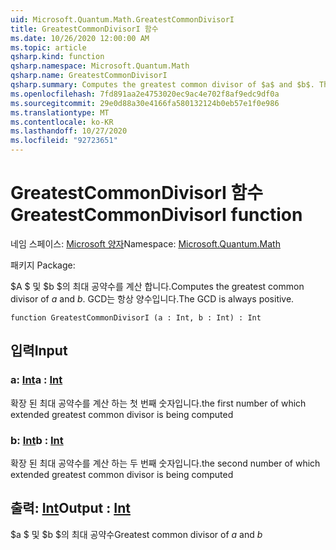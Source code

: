 ```yaml
---
uid: Microsoft.Quantum.Math.GreatestCommonDivisorI
title: GreatestCommonDivisorI 함수
ms.date: 10/26/2020 12:00:00 AM
ms.topic: article
qsharp.kind: function
qsharp.namespace: Microsoft.Quantum.Math
qsharp.name: GreatestCommonDivisorI
qsharp.summary: Computes the greatest common divisor of $a$ and $b$. The GCD is always positive.
ms.openlocfilehash: 7fd891aa2e4753020ec9ac4e702f8af9edc9df0a
ms.sourcegitcommit: 29e0d88a30e4166fa580132124b0eb57e1f0e986
ms.translationtype: MT
ms.contentlocale: ko-KR
ms.lasthandoff: 10/27/2020
ms.locfileid: "92723651"
---
```

# <a name="greatestcommondivisori-function"></a><span data-ttu-id="21742-102">GreatestCommonDivisorI 함수</span><span class="sxs-lookup"><span data-stu-id="21742-102">GreatestCommonDivisorI function</span></span>

<span data-ttu-id="21742-103">네임 스페이스: [Microsoft 양자](xref:Microsoft.Quantum.Math)</span><span class="sxs-lookup"><span data-stu-id="21742-103">Namespace: [Microsoft.Quantum.Math](xref:Microsoft.Quantum.Math)</span></span>

<span data-ttu-id="21742-104">패키지 [](https://nuget.org/packages/)</span><span class="sxs-lookup"><span data-stu-id="21742-104">Package: [](https://nuget.org/packages/)</span></span>


<span data-ttu-id="21742-105">$A $ 및 $b $의 최대 공약수를 계산 합니다.</span><span class="sxs-lookup"><span data-stu-id="21742-105">Computes the greatest common divisor of $a$ and $b$.</span></span> <span data-ttu-id="21742-106">GCD는 항상 양수입니다.</span><span class="sxs-lookup"><span data-stu-id="21742-106">The GCD is always positive.</span></span>

```qsharp
function GreatestCommonDivisorI (a : Int, b : Int) : Int
```


## <a name="input"></a><span data-ttu-id="21742-107">입력</span><span class="sxs-lookup"><span data-stu-id="21742-107">Input</span></span>

### <a name="a--int"></a><span data-ttu-id="21742-108">a: [Int](xref:microsoft.quantum.lang-ref.int)</span><span class="sxs-lookup"><span data-stu-id="21742-108">a : [Int](xref:microsoft.quantum.lang-ref.int)</span></span>

<span data-ttu-id="21742-109">확장 된 최대 공약수를 계산 하는 첫 번째 숫자입니다.</span><span class="sxs-lookup"><span data-stu-id="21742-109">the first number of which extended greatest common divisor is being computed</span></span>


### <a name="b--int"></a><span data-ttu-id="21742-110">b: [Int](xref:microsoft.quantum.lang-ref.int)</span><span class="sxs-lookup"><span data-stu-id="21742-110">b : [Int](xref:microsoft.quantum.lang-ref.int)</span></span>

<span data-ttu-id="21742-111">확장 된 최대 공약수를 계산 하는 두 번째 숫자입니다.</span><span class="sxs-lookup"><span data-stu-id="21742-111">the second number of which extended greatest common divisor is being computed</span></span>



## <a name="output--int"></a><span data-ttu-id="21742-112">출력: [Int](xref:microsoft.quantum.lang-ref.int)</span><span class="sxs-lookup"><span data-stu-id="21742-112">Output : [Int](xref:microsoft.quantum.lang-ref.int)</span></span>

<span data-ttu-id="21742-113">$a $ 및 $b $의 최대 공약수</span><span class="sxs-lookup"><span data-stu-id="21742-113">Greatest common divisor of $a$ and $b$</span></span>